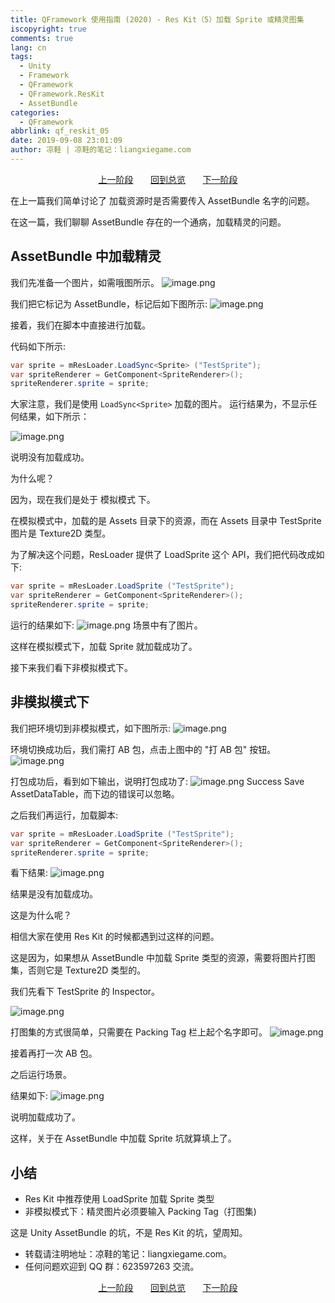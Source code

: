 ```yaml
---
title: QFramework 使用指南 (2020) - Res Kit（5）加载 Sprite 或精灵图集
iscopyright: true
comments: true
lang: cn
tags:
  - Unity
  - Framework
  - QFramework
  - QFramework.ResKit
  - AssetBundle
categories:
  - QFramework
abbrlink: qf_reskit_05
date: 2019-09-08 23:01:09 
author: 凉鞋 | 凉鞋的笔记：liangxiegame.com
---
```



<center>
<a href="https://tdou.cc/cn/qf_reskit_04.html">上一阶段</a> &nbsp;&nbsp;&nbsp;&nbsp;&nbsp;
<a href="https://tdou.cc/cn/qframework.html">回到总览</a> &nbsp;&nbsp;&nbsp;&nbsp;&nbsp;
<a href="https://tdou.cc/cn/qf_reskit_06.html">下一阶段</a>
</center>


在上一篇我们简单讨论了 加载资源时是否需要传入 AssetBundle 名字的问题。

在这一篇，我们聊聊 AssetBundle 存在的一个通病，加载精灵的问题。

## AssetBundle 中加载精灵

我们先准备一个图片，如需哦图所示。
![image.png](http://file.liangxiegame.com/d97acd6e-263f-4f8d-99af-1318a32c4f96.png)

我们把它标记为 AssetBundle，标记后如下图所示:
![image.png](http://file.liangxiegame.com/304d86c5-3a93-43fb-b736-956b77d5e4c1.png) 

接着，我们在脚本中直接进行加载。

代码如下所示:
``` csharp
var sprite = mResLoader.LoadSync<Sprite> ("TestSprite");
var spriteRenderer = GetComponent<SpriteRenderer>();
spriteRenderer.sprite = sprite;
```


大家注意，我们是使用 `LoadSync<Sprite>`  加载的图片。
运行结果为，不显示任何结果，如下所示：
  
![image.png](http://file.liangxiegame.com/e0b43706-2117-42aa-87a2-f58d5eeec2e2.png) 

说明没有加载成功。

为什么呢？ 

因为，现在我们是处于 模拟模式 下。

在模拟模式中，加载的是 Assets 目录下的资源，而在 Assets 目录中 TestSprite 图片是 Texture2D 类型。

为了解决这个问题，ResLoader 提供了 LoadSprite 这个 API，我们把代码改成如下:
``` csharp
var sprite = mResLoader.LoadSprite ("TestSprite");
var spriteRenderer = GetComponent<SpriteRenderer>();
spriteRenderer.sprite = sprite;
```

运行的结果如下:
![image.png](http://file.liangxiegame.com/0156a88f-63ce-4dd9-a38c-2f3aabed6862.png) 
场景中有了图片。

这样在模拟模式下，加载 Sprite 就加载成功了。

接下来我们看下非模拟模式下。

## 非模拟模式下
我们把环境切到非模拟模式，如下图所示:
![image.png](http://file.liangxiegame.com/1603b5c1-0f7b-485e-a8e1-f93f202e1c5a.png) 

环境切换成功后，我们需打 AB 包，点击上图中的 "打 AB 包" 按钮。
![image.png](http://file.liangxiegame.com/37673692-45af-4e56-ab7f-2e9c7b177ac6.png) 

打包成功后，看到如下输出，说明打包成功了:
![image.png](http://file.liangxiegame.com/b7d23d65-4f14-4918-b883-e5f9a777e3d6.png) 
Success Save AssetDataTable，而下边的错误可以忽略。

之后我们再运行，加载脚本:
``` csharp
var sprite = mResLoader.LoadSprite ("TestSprite");
var spriteRenderer = GetComponent<SpriteRenderer>();
spriteRenderer.sprite = sprite;
```

看下结果:
![image.png](http://file.liangxiegame.com/d3f2cd3d-b333-46a2-ad60-2dde9aef2f11.png) 

结果是没有加载成功。

这是为什么呢？

相信大家在使用 Res Kit 的时候都遇到过这样的问题。

这是因为，如果想从 AssetBundle 中加载 Sprite 类型的资源，需要将图片打图集，否则它是 Texture2D 类型的。

我们先看下 TestSprite 的 Inspector。

![image.png](http://file.liangxiegame.com/631f5618-d1f1-4f65-bbc2-d9af0e1c0502.png) 

打图集的方式很简单，只需要在 Packing Tag 栏上起个名字即可。 
![image.png](http://file.liangxiegame.com/fa9ddc4b-a1b8-4d9f-b84a-9d25907d1fc2.png) 

  
接着再打一次 AB 包。

之后运行场景。

结果如下:
  ![image.png](http://file.liangxiegame.com/5e0c2b6e-74e2-4c1d-b44b-7ea0083a8856.png)

说明加载成功了。
  
这样，关于在 AssetBundle 中加载 Sprite 坑就算填上了。
  
## 小结
* Res Kit 中推荐使用 LoadSprite 加载 Sprite 类型
* 非模拟模式下：精灵图片必须要输入 Packing Tag（打图集)

这是 Unity AssetBundle 的坑，不是 Res Kit 的坑，望周知。

* 转载请注明地址：凉鞋的笔记：liangxiegame.com。
* 任何问题欢迎到 QQ 群：623597263 交流。


<center>
<a href="https://tdou.cc/cn/qf_reskit_04.html">上一阶段</a> &nbsp;&nbsp;&nbsp;&nbsp;&nbsp;
<a href="https://tdou.cc/cn/qframework.html">回到总览</a> &nbsp;&nbsp;&nbsp;&nbsp;&nbsp;
<a href="https://tdou.cc/cn/qf_reskit_06.html">下一阶段</a>
</center>
